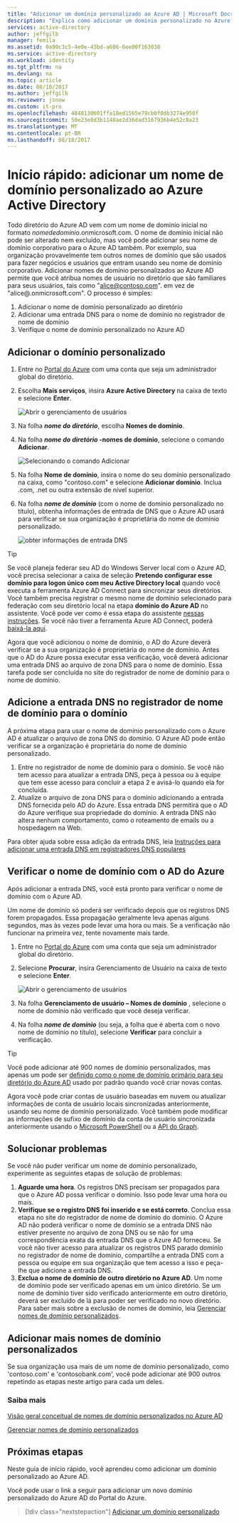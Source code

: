```yaml
---
title: "Adicionar um domínio personalizado ao Azure AD | Microsoft Docs"
description: "Explica como adicionar um domínio personalizado no Azure Active Directory."
services: active-directory
author: jeffgilb
manager: femila
ms.assetid: 0a90c3c5-4e0e-43bd-a606-6ee00f163038
ms.service: active-directory
ms.workload: identity
ms.tgt_pltfrm: na
ms.devlang: na
ms.topic: article
ms.date: 08/10/2017
ms.author: jeffgilb
ms.reviewer: jsnow
ms.custom: it-pro
ms.openlocfilehash: 4848130601ffa18ed1565e79cb0f0db3274e950f
ms.sourcegitcommit: 50e23e8d3b1148ae2d36dad3167936b4e52c8a23
ms.translationtype: MT
ms.contentlocale: pt-BR
ms.lasthandoff: 08/18/2017
---
```

# <a name="quickstart-add-a-custom-domain-name-to-azure-active-directory"></a>Início rápido: adicionar um nome de domínio personalizado ao Azure Active Directory

Todo diretório do Azure AD vem com um nome de domínio inicial no formato *nomededomínio*.onmicrosoft.com. O nome de domínio inicial não pode ser alterado nem excluído, mas você pode adicionar seu nome de domínio corporativo para o Azure AD também. Por exemplo, sua organização provavelmente tem outros nomes de domínio que são usados para fazer negócios e usuários que entram usando seu nome de domínio corporativo. Adicionar nomes de domínio personalizados ao Azure AD permite que você atribua nomes de usuário no diretório que são familiares para seus usuários, tais como "alice@contoso.com". em vez de "alice@*<domain name>*.onmicrosoft.com". O processo é simples:

1. Adicionar o nome de domínio personalizado ao diretório
2. Adicionar uma entrada DNS para o nome de domínio no registrador de nome de domínio
3. Verifique o nome de domínio personalizado no Azure AD

## <a name="add-your-custom-domain"></a>Adicionar o domínio personalizado
1. Entre no [Portal do Azure](https://portal.azure.com) com uma conta que seja um administrador global do diretório.
2. Escolha **Mais serviços**, insira **Azure Active Directory** na caixa de texto e selecione **Enter**.
   
   ![Abrir o gerenciamento de usuários](./media/active-directory-domains-add-azure-portal/user-management.png)
3. Na folha ***nome do diretório***, escolha **Nomes de domínio**.
4. Na folha ***nome do diretório* -nomes de domínio**, selecione o comando **Adicionar**.
   
   ![Selecionando o comando Adicionar](./media/active-directory-domains-add-azure-portal/add-command.png)
5. Na folha **Nome de domínio**, insira o nome do seu domínio personalizado na caixa, como "contoso.com" e selecione **Adicionar domínio**. Inclua .com, .net ou outra extensão de nível superior.
6. Na folha ***nome de domínio*** (com o nome de domínio personalizado no título), obtenha informações de entrada de DNS que o Azure AD usará para verificar se sua organização é proprietária do nome de domínio personalizado.
   
   ![obter informações de entrada DNS](./media/active-directory-domains-add-azure-portal/get-dns-info.png)

> [!TIP]
> Se você planeja federar seu AD do Windows Server local com o Azure AD, você precisa selecionar a caixa de seleção **Pretendo configurar esse domínio para logon único com meu Active Directory local** quando você executa a ferramenta Azure AD Connect para sincronizar seus diretórios. Você também precisa registrar o mesmo nome de domínio selecionado para federação com seu diretório local na etapa **domínio do Azure AD** no assistente. Você pode ver como é essa etapa do assistente [nessas instruções](./connect/active-directory-aadconnect-get-started-custom.md#verify-the-azure-ad-domain-selected-for-federation). Se você não tiver a ferramenta Azure AD Connect, poderá [baixá-la aqui](http://go.microsoft.com/fwlink/?LinkId=615771).

Agora que você adicionou o nome de domínio, o AD do Azure deverá verificar se a sua organização é proprietária do nome de domínio. Antes que o AD do Azure possa executar essa verificação, você deverá adicionar uma entrada DNS ao arquivo de zona DNS para o nome de domínio. Essa tarefa pode ser concluída no site do registrador de nome de domínio para o nome de domínio.

## <a name="add-the-dns-entry-at-the-domain-name-registrar-for-the-domain"></a>Adicione a entrada DNS no registrador de nome de domínio para o domínio
A próxima etapa para usar o nome de domínio personalizado com o Azure AD é atualizar o arquivo de zona DNS do domínio. O Azure AD pode então verificar se a organização é proprietária do nome de domínio personalizado.

1. Entre no registrador de nome de domínio para o domínio. Se você não tem acesso para atualizar a entrada DNS, peça à pessoa ou à equipe que tem esse acesso para concluir a etapa 2 e avisá-lo quando ela for concluída.
2. Atualize o arquivo de zona DNS para o domínio adicionando a entrada DNS fornecida pelo AD do Azure. Essa entrada DNS permitirá que o AD do Azure verifique sua propriedade do domínio. A entrada DNS não altera nenhum comportamento, como o roteamento de emails ou a hospedagem na Web.

Para obter ajuda sobre essa adição da entrada DNS, leia [Instruções para adicionar uma entrada DNS em registradores DNS populares](https://support.office.com/article/Create-DNS-records-for-Office-365-when-you-manage-your-DNS-records-b0f3fdca-8a80-4e8e-9ef3-61e8a2a9ab23/)

## <a name="verify-the-domain-name-with-azure-ad"></a>Verificar o nome de domínio com o AD do Azure
Após adicionar a entrada DNS, você está pronto para verificar o nome de domínio com o Azure AD.

Um nome de domínio só poderá ser verificado depois que os registros DNS forem propagados. Essa propagação geralmente leva apenas alguns segundos, mas às vezes pode levar uma hora ou mais. Se a verificação não funcionar na primeira vez, tente novamente mais tarde.

1. Entre no [Portal do Azure](https://portal.azure.com) com uma conta que seja um administrador global do diretório.
2. Selecione **Procurar**, insira Gerenciamento de Usuário na caixa de texto e selecione **Enter**.
   
   ![Abrir o gerenciamento de usuários](./media/active-directory-domains-add-azure-portal/user-management.png)
3. Na folha **Gerenciamento de usuário – Nomes de domínio** , selecione o nome de domínio não verificado que você deseja verificar.
4. Na folha ***nome de domínio*** (ou seja, a folha que é aberta com o novo nome de domínio no título), selecione **Verificar** para concluir a verificação.

> [!TIP]
> Você pode adicionar até 900 nomes de domínio personalizados, mas apenas um pode ser [definido como o nome de domínio primário para seu diretório do Azure AD](active-directory-domains-manage-azure-portal.md#set-the-primary-domain-name-for-your-azure-ad-directory) usado por padrão quando você criar novas contas.

Agora você pode criar contas de usuário baseadas em nuvem ou atualizar informações de conta de usuário locais sincronizadas anteriormente, usando seu nome de domínio personalizado. Você também pode modificar as informações de sufixo de domínio da conta de usuário sincronizada anteriormente usando o [Microsoft PowerShell](https://msdn.microsoft.com/library/azure/e1ef403f-3347-4409-8f46-d72dafa116e0#BKMK_ManageDomains) ou a [API do Graph](https://msdn.microsoft.com/Library/Azure/Ad/Graph/api/domains-operations).

## <a name="troubleshooting"></a>Solucionar problemas
Se você não puder verificar um nome de domínio personalizado, experimente as seguintes etapas de solução de problemas:

1. **Aguarde uma hora**. Os registros DNS precisam ser propagados para que o Azure AD possa verificar o domínio. Isso pode levar uma hora ou mais.
2. **Verifique se o registro DNS foi inserido e se está correto**. Conclua essa etapa no site do registrador de nome de domínio do domínio. O Azure AD não poderá verificar o nome de domínio se a entrada DNS não estiver presente no arquivo de zona DNS ou se não for uma correspondência exata da entrada DNS que o Azure AD forneceu. Se você não tiver acesso para atualizar os registros DNS parado domínio no registrador de nome de domínio, compartilhe a entrada DNS com a pessoa ou equipe em sua organização que tem acesso a isso e peça-lhe que adicione a entrada DNS.
3. **Exclua o nome de domínio de outro diretório no Azure AD**. Um nome de domínio pode ser verificado apenas em um único diretório. Se um nome de domínio tiver sido verificado anteriormente em outro diretório, deverá ser excluído de lá para poder ser verificado no novo diretório. Para saber mais sobre a exclusão de nomes de domínio, leia [Gerenciar nomes de domínio personalizados](active-directory-domains-manage-azure-portal.md).    

## <a name="add-more-custom-domain-names"></a>Adicionar mais nomes de domínio personalizados
Se sua organização usa mais de um nome de domínio personalizado, como 'contoso.com' e 'contosobank.com', você pode adicionar até 900 outros repetindo as etapas neste artigo para cada um deles.

### <a name="learn-more"></a>Saiba mais
[Visão geral conceitual de nomes de domínio personalizados no Azure AD](active-directory-add-domain-concepts.md)

[Gerenciar nomes de domínio personalizados](active-directory-domains-manage-azure-portal.md)


## <a name="next-steps"></a>Próximas etapas
Neste guia de início rápido, você aprendeu como adicionar um domínio personalizado ao Azure AD. 

Você pode usar o link a seguir para adicionar um novo domínio personalizado do Azure AD do Portal do Azure.

> [!div class="nextstepaction"]
> [Adicionar um domínio personalizado](https://aad.portal.azure.com/#blade/Microsoft_AAD_IAM/ActiveDirectoryMenuBlade/QuickStart) 